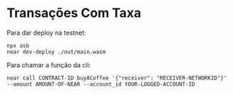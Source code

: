 # Transações Com Taxa

Para dar deploy na testnet:

```
npx asb
near dev-deploy ./out/main.wasm
```

Para chamar a função da cli:

```
near call CONTRACT-ID buyACoffee '{"receiver": "RECEIVER-NETWORKID"}' --amount AMOUNT-OF-NEAR --account_id YOUR-LOGGED-ACCOUNT-ID
```
